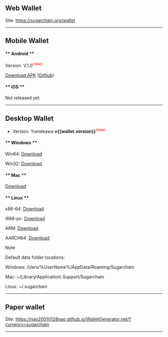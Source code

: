 ## Web Wallet

Site: https://sugarchain.org/wallet

----------------

## Mobile Wallet

<!-- tabs:start -->

#### ** Android **

Version: V.1.0<sup style="color:red">(new)<sup>

[Download APK](https://github.com/sugarchain-project/android_wallet_sugarchain/releases/download/v1.0/Sugar-Wallet-Release-V.1.0.apk)
([Github](https://github.com/sugarchain-project/android_wallet_sugarchain))


#### ** iOS **

Not released yet.

<!-- tabs:end -->

----------------

## Desktop Wallet

- Version: Yumekawa **v{{wallet.version}}**<sup style="color:red">(new)<sup>

<!-- tabs:start -->

#### ** Windows **

Win64: [Download](https://github.com/sugarchain-project/sugarchain/releases/download/v{{wallet.version}}/sugarchain-{{wallet.version}}-win64-setup-unsigned.exe)

Win32: [Download](https://github.com/sugarchain-project/sugarchain/releases/download/v{{wallet.version}}/sugarchain-{{wallet.version}}-win32-setup-unsigned.exe)

#### ** Mac **

[Download](https://github.com/sugarchain-project/sugarchain/releases/download/v{{wallet.version}}/sugarchain-{{wallet.version}}-osx-unsigned.dmg)

#### ** Linux **

x86-64: [Download](https://github.com/sugarchain-project/sugarchain/releases/download/v{{wallet.version}}/sugarchain-{{wallet.version}}-x86_64-linux-gnu.tar.gz)

i686-pc: [Download](https://github.com/sugarchain-project/sugarchain/releases/download/v{{wallet.version}}/sugarchain-{{wallet.version}}-i686-pc-linux-gnu.tar.gz)

ARM: [Download](https://github.com/sugarchain-project/sugarchain/releases/download/v{{wallet.version}}/sugarchain-{{wallet.version}}-arm-linux-gnueabihf.tar.gz)

AARCH64: [Download](https://github.com/sugarchain-project/sugarchain/releases/download/v{{wallet.version}}/sugarchain-{{wallet.version}}-aarch64-linux-gnu.tar.gz)



<!-- tabs:end -->

>[!Note]
>Default data folder locations:
>
>Windows: /Uers/%UserName%/AppData/Roaming/Sugarchain
>
>Mac: ~/Library/Application\ Support/Sugarchain
>
>Linux: ~/.sugarchain

----------------

## Paper wallet

Site: https://nao20010128nao.github.io/WalletGenerator.net/?currency=sugarchain

----------------